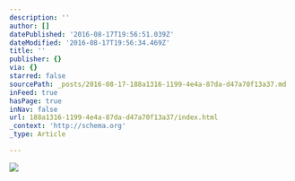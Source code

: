```yaml
---
description: ''
author: []
datePublished: '2016-08-17T19:56:51.039Z'
dateModified: '2016-08-17T19:56:34.469Z'
title: ''
publisher: {}
via: {}
starred: false
sourcePath: _posts/2016-08-17-188a1316-1199-4e4a-87da-d47a70f13a37.md
inFeed: true
hasPage: true
inNav: false
url: 188a1316-1199-4e4a-87da-d47a70f13a37/index.html
_context: 'http://schema.org'
_type: Article

---
```

![](https://the-grid-user-content.s3-us-west-2.amazonaws.com/ea2bfd98-cb75-4dc8-980e-2bba5e09e302.jpg)